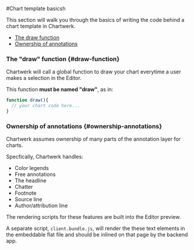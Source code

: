 #Chart template basicsh

This section will walk you through the basics of writing the code behind a chart template in Chartwerk.

- [The draw function](#draw-function)
- [Ownership of annotations](#ownership-annotations)

### The "draw" function {#draw-function}

Chartwerk will call a global function to draw your chart everytime a user makes a selection in the Editor.

This function **must be named "draw"**, as in:

```javascript
function draw(){
  // your chart code here...
}
```





### Ownership of annotations {#ownership-annotations}

Chartwerk assumes ownership of many parts of the annotation layer for charts. 

 Specfically, Chartwerk handles:
- Color legends
- Free annotations
- The headline
- Chatter
- Footnote
- Source line
- Author/attribution line

The rendering scripts for these features are built into the Editor preview. 

A separate script, `client.bundle.js`, will render the these text elements in the embeddable flat file and should be inlined on that page by the backend app. 